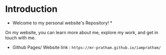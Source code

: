 # Introduction
* Welcome to my personal website's Repository! *

On my website, you can learn more about me, explore my work, and get in touch with me.

* Github Pages/ Website link : ```https://mr-pratham.github.io/iampratham/```
